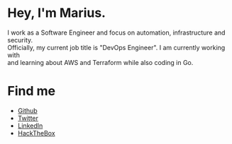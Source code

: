 # Hey, I'm Marius.

I work as a Software Engineer and focus on automation, infrastructure and security.\
Officially, my current job title is "DevOps Engineer". I am currently working with\
and learning about AWS and Terraform while also coding in Go. 


# Find me

* [Github][Github]
* [Twitter][Twitter]
* [LinkedIn][linkedIn]
* [HackTheBox][HTB]

[Github]: https://github.com/mariuskimmina
[Twitter]: https://twitter.com/MariusKimmina
[LinkedIn]: https://www.linkedin.com/in/marius-kimmina/
[HTB]: https://app.hackthebox.com/profile/36525
